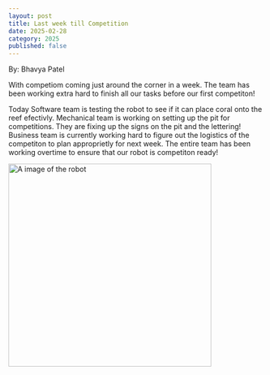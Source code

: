 ```yaml
---
layout: post
title: Last week till Competition
date: 2025-02-28
category: 2025
published: false
---
```

By: Bhavya Patel

With competiom coming just around the corner in a week. The team has been working extra hard to finish all our tasks before our first competiton!

Today Software team is testing the robot to see if it can place coral onto the reef efectivly. Mechanical team is working on setting up the pit for competitions. They are fixing up the signs on the pit and the lettering! Business team is currently working hard to figure out the logistics of the competiton to plan approprietly for next week. The entire team has been working overtime to ensure that our robot is competiton ready!

<img class="img-responsive" src="https://drive.google.com/thumbnail?id=1ukei3NdmbiRbrF-lwLz7cdp8fu35wv4O/view?usp=drivesdk<img &sz=w1000" data-fancybox alt="A image of the robot" width="400" />

